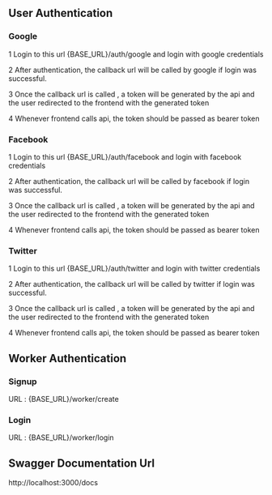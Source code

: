 ## User Authentication
### Google


1 Login to this url {BASE_URL}/auth/google and login with google credentials


2 After authentication, the callback url will be called by google if login was successful.

3 Once the callback url is called , a token will be generated by the api and the user redirected to the frontend with the generated token

4 Whenever frontend calls api, the token should be passed as bearer token


### Facebook


1 Login to this url {BASE_URL}/auth/facebook and login with facebook credentials


2 After authentication, the callback url will be called by facebook if login was successful.

3 Once the callback url is called , a token will be generated by the api and the user redirected to the frontend with the generated token

4 Whenever frontend calls api, the token should be passed as bearer token



### Twitter


1 Login to this url {BASE_URL}/auth/twitter and login with twitter credentials


2 After authentication, the callback url will be called by twitter if login was successful.

3 Once the callback url is called , a token will be generated by the api and the user redirected to the frontend with the generated token

4 Whenever frontend calls api, the token should be passed as bearer token


## Worker Authentication

### Signup 
URL : {BASE_URL}/worker/create

### Login
URL : {BASE_URL}/worker/login


## Swagger Documentation Url
http://localhost:3000/docs